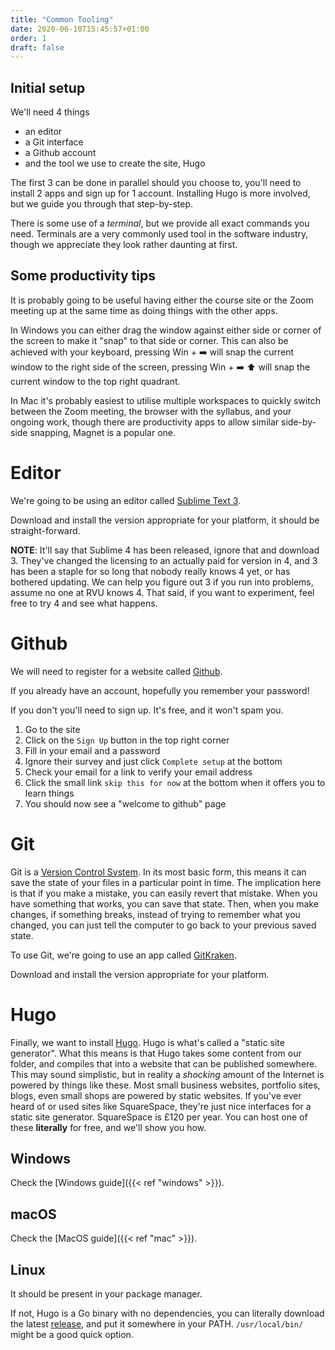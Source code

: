 ```yaml
---
title: "Common Tooling"
date: 2020-06-10T15:45:57+01:00
order: 1
draft: false
---
```

## Initial setup
We'll need 4 things

- an editor
- a Git interface
- a Github account
- and the tool we use to create the site, Hugo

The first 3 can be done in parallel should you choose to, you'll need to install 2 apps and sign up for 1 account.
Installing Hugo is more involved, but we guide you through that step-by-step.

There is some use of a _terminal_, but we provide all exact commands you need. Terminals are a very commonly used tool in the software industry, though we appreciate they look rather daunting at first.

## Some productivity tips
It is probably going to be useful having either the course site or the Zoom meeting up at the same time as doing things with the other apps.

In Windows you can either drag the window against either side or corner of the screen to make it "snap" to that side or corner. This can also be achieved with your keyboard, pressing Win + ➡️  will snap the current window to the right side of the screen, pressing Win + ➡️ ⬆️ will snap the current window to the top right quadrant.

In Mac it's probably easiest to utilise multiple workspaces to quickly switch between the Zoom meeting, the browser with the syllabus, and your ongoing work, though there are productivity apps to allow similar side-by-side snapping, Magnet is a popular one.

# Editor
We're going to be using an editor called [Sublime Text 3](https://www.sublimetext.com/3).

Download and install the version appropriate for your platform, it should be straight-forward.

**NOTE**: It'll say that Sublime 4 has been released, ignore that and download 3. They've changed the licensing to an actually paid for version in 4, and 3 has been a staple for so long that nobody really knows 4 yet, or has bothered updating. We can help you figure out 3 if you run into problems, assume no one at RVU knows 4. That said, if you want to experiment, feel free to try 4 and see what happens.

# Github
We will need to register for a website called [Github](https://github.com/).

If you already have an account, hopefully you remember your password!

If you don't you'll need to sign up. It's free, and it won't spam you.

1. Go to the site
2. Click on the `Sign Up` button in the top right corner
3. Fill in your email and a password
4. Ignore their survey and just click `Complete setup` at the bottom
5. Check your email for a link to verify your email address
6. Click the small link `skip this for now` at the bottom when it offers you to learn things
7. You should now see a "welcome to github" page

# Git
Git is a [Version Control System](https://en.wikipedia.org/wiki/Version_control). In its most basic form, this means it can save the state of your files in a particular point in time.
The implication here is that if you make a mistake, you can easily revert that mistake. When you have something that works, you can save that state. Then, when you make changes, if something breaks, instead of trying to remember what you changed, you can just tell the computer to go back to your previous saved state.

To use Git, we're going to use an app called [GitKraken](https://www.gitkraken.com/).

Download and install the version appropriate for your platform.

# Hugo
Finally, we want to install [Hugo](https://gohugo.io/getting-started/installing). Hugo is what's called a "static site generator". What this means is that Hugo takes some content from our folder, and compiles that into a website that can be published somewhere. This may sound simplistic, but in reality a _shocking_ amount of the Internet is powered by things like these. Most small business websites, portfolio sites, blogs, even small shops are powered by static websites. If you've ever heard of or used sites like SquareSpace, they're just nice interfaces for a static site generator. SquareSpace is £120 per year. You can host one of these **literally** for free, and we'll show you how.

## Windows
Check the [Windows guide]({{< ref "windows" >}}).

## macOS
Check the [MacOS guide]({{< ref "mac" >}}).

## Linux
It should be present in your package manager.

If not, Hugo is a Go binary with no dependencies, you can literally download the latest [release](https://github.com/gohugoio/hugo/releases), and put it somewhere in your PATH. `/usr/local/bin/` might be a good quick option.
